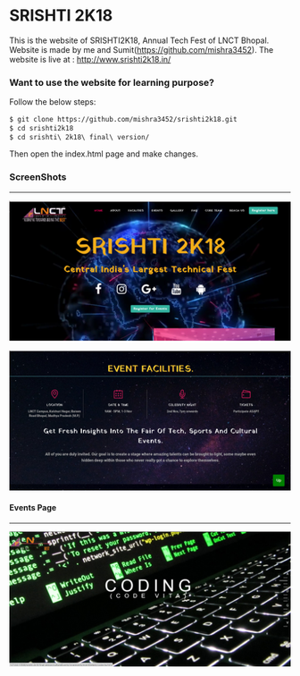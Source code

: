 # SRISHTI 2K18
This is the website of SRISHTI2K18, Annual Tech Fest of LNCT Bhopal. Website is made by me and Sumit(https://github.com/mishra3452). The website is live at : http://www.srishti2k18.in/  

### Want to use the website for learning purpose?  
Follow the below steps:  
```
$ git clone https://github.com/mishra3452/srishti2k18.git  
$ cd srishti2k18  
$ cd srishti\ 2k18\ final\ version/
```  
Then open the index.html page and make changes.  

### ScreenShots  
___
![alt text](screenshots/indexpage.png)  


![alt text](screenshots/eventsection.png)

#### Events Page
___
![alt text](screenshots/culturalevents.png)

